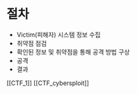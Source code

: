# 절차
- Victim(피해자) 시스템 정보 수집
- 취약점 점검
- 확인된 정보 및 취약점을 통해 공격 방법 구상
- 공격
- 결과

[[CTF_1]]
[[CTF_cybersploit]]

